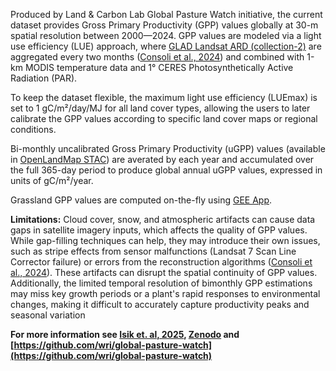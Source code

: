 Produced by Land &#38; Carbon Lab Global Pasture Watch initiative, the current dataset provides 
Gross Primary Productivity (GPP) values globally at 30-m spatial resolution between 2000—2024. 
GPP values are modeled via a light use efficiency (LUE) approach, 
where [GLAD Landsat ARD (collection-2)](https://glad.umd.edu/ard/home) are aggregated every two months 
([Consoli et al., 2024](https://peerj.com/articles/18585/)) and combined with 1-km MODIS 
temperature data and 1° CERES Photosynthetically Active Radiation (PAR). 

To keep the dataset flexible, the maximum light use efficiency (LUEmax) is set to 1 gC/m²/day/MJ 
for all land cover types, allowing the users to later calibrate the 
GPP values according to specific land cover maps or regional conditions.

Bi-monthly uncalibrated Gross Primary Productivity (uGPP) values (available in [OpenLandMap STAC](https://stac.openlandmap.org/gpw_ugpp.daily-30m/collection.json))
are averated by each year and accumulated over the full 365-day period to produce
global annual uGPP values, expressed in units of gC/m²/year.

Grassland GPP values are computed on-the-fly using [GEE App](https://global-pasture-watch.projects.earthengine.app/view/ggpp-30m).

**Limitations:** Cloud cover, snow, and atmospheric artifacts can cause data gaps in satellite imagery inputs, 
which affects the quality of GPP values. While gap-filling techniques can help, they may introduce their 
own issues, such as stripe effects from sensor malfunctions (Landsat 7 Scan Line Corrector failure) or 
errors from the reconstruction algorithms ([Consoli et al., 2024](https://peerj.com/articles/18585/)). 
These artifacts can disrupt the spatial continuity of GPP values. Additionally, the limited 
temporal resolution of bimonthly GPP estimations may miss key growth periods or a plant's 
rapid responses to environmental changes, making it difficult to accurately capture productivity 
peaks and seasonal variation

**For more information see [Isik et. al, 2025](https://doi.org/10.7717/peerj.19774),
[Zenodo](https://doi.org/10.5281/zenodo.15675358) and 
[https://github.com/wri/global-pasture-watch](https://github.com/wri/global-pasture-watch)**